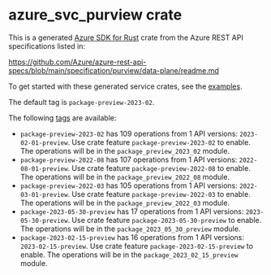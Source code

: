 # azure_svc_purview crate

This is a generated [Azure SDK for Rust](https://github.com/Azure/azure-sdk-for-rust) crate from the Azure REST API specifications listed in:

https://github.com/Azure/azure-rest-api-specs/blob/main/specification/purview/data-plane/readme.md

To get started with these generated service crates, see the [examples](https://github.com/Azure/azure-sdk-for-rust/blob/main/services/README.md#examples).

The default tag is `package-preview-2023-02`.

The following [tags](https://github.com/Azure/azure-sdk-for-rust/blob/main/services/tags.md) are available:

- `package-preview-2023-02` has 109 operations from 1 API versions: `2023-02-01-preview`. Use crate feature `package-preview-2023-02` to enable. The operations will be in the `package_preview_2023_02` module.
- `package-preview-2022-08` has 107 operations from 1 API versions: `2022-08-01-preview`. Use crate feature `package-preview-2022-08` to enable. The operations will be in the `package_preview_2022_08` module.
- `package-preview-2022-03` has 105 operations from 1 API versions: `2022-03-01-preview`. Use crate feature `package-preview-2022-03` to enable. The operations will be in the `package_preview_2022_03` module.
- `package-2023-05-30-preview` has 17 operations from 1 API versions: `2023-05-30-preview`. Use crate feature `package-2023-05-30-preview` to enable. The operations will be in the `package_2023_05_30_preview` module.
- `package-2023-02-15-preview` has 16 operations from 1 API versions: `2023-02-15-preview`. Use crate feature `package-2023-02-15-preview` to enable. The operations will be in the `package_2023_02_15_preview` module.